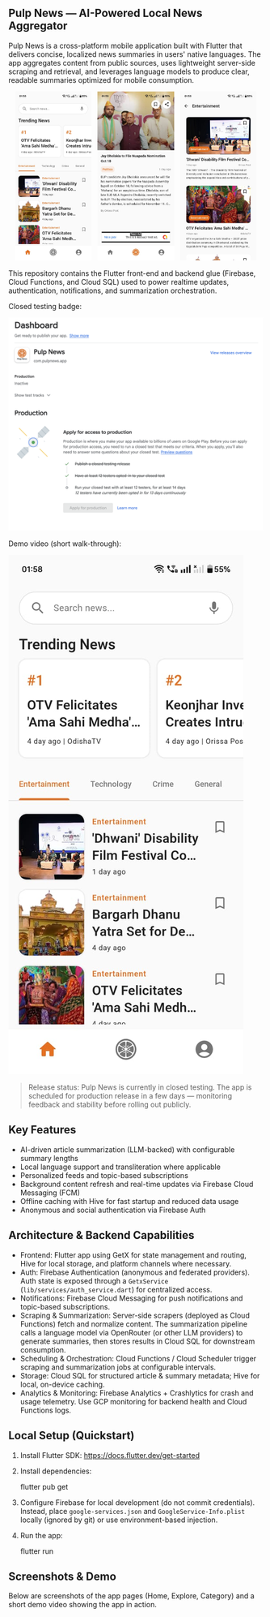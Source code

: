 
## Pulp News — AI-Powered Local News Aggregator

Pulp News is a cross-platform mobile application built with Flutter that delivers concise, localized news summaries in users' native languages. The app aggregates content from public sources, uses lightweight server-side scraping and retrieval, and leverages language models to produce clear, readable summaries optimized for mobile consumption.

<!-- Side-by-side screenshots: Home | Explore | Category -->
<p align="center">
	<img src="images/home_page.jpeg" alt="Home page" width="30%" style="margin-right:8px;"/>
	<img src="images/explore_page.jpeg" alt="Explore page" width="30%" style="margin-right:8px;"/>
	<img src="images/category_page.jpeg" alt="Category page" width="30%" />
</p>

This repository contains the Flutter front-end and backend glue (Firebase, Cloud Functions, and Cloud SQL) used to power realtime updates, authentication, notifications, and summarization orchestration.

Closed testing badge:

![Closed Testing](images/pulp_news_closed_testing.png)

Demo video (short walk-through):

[![Demo video](images/home_page.jpeg)](images/demo_video.mp4)

> Release status: Pulp News is currently in closed testing. The app is scheduled for production release in a few days — monitoring feedback and stability before rolling out publicly.

## Key Features

- AI-driven article summarization (LLM-backed) with configurable summary lengths
- Local language support and transliteration where applicable
- Personalized feeds and topic-based subscriptions
- Background content refresh and real-time updates via Firebase Cloud Messaging (FCM)
- Offline caching with Hive for fast startup and reduced data usage
- Anonymous and social authentication via Firebase Auth

## Architecture & Backend Capabilities

- Frontend: Flutter app using GetX for state management and routing, Hive for local storage, and platform channels where necessary.
- Auth: Firebase Authentication (anonymous and federated providers). Auth state is exposed through a `GetxService` (`lib/services/auth_service.dart`) for centralized access.
- Notifications: Firebase Cloud Messaging for push notifications and topic-based subscriptions.
- Scraping & Summarization: Server-side scrapers (deployed as Cloud Functions) fetch and normalize content. The summarization pipeline calls a language model via OpenRouter (or other LLM providers) to generate summaries, then stores results in Cloud SQL for downstream consumption.
- Scheduling & Orchestration: Cloud Functions / Cloud Scheduler trigger scraping and summarization jobs at configurable intervals.
- Storage: Cloud SQL for structured article & summary metadata; Hive for local, on-device caching.
- Analytics & Monitoring: Firebase Analytics + Crashlytics for crash and usage telemetry. Use GCP monitoring for backend health and Cloud Functions logs.

## Local Setup (Quickstart)

1. Install Flutter SDK: https://docs.flutter.dev/get-started
2. Install dependencies:

	flutter pub get

3. Configure Firebase for local development (do not commit credentials). Instead, place `google-services.json` and `GoogleService-Info.plist` locally (ignored by git) or use environment-based injection.
4. Run the app:

	flutter run


## Screenshots & Demo

Below are screenshots of the app pages (Home, Explore, Category) and a short demo video showing the app in action.








